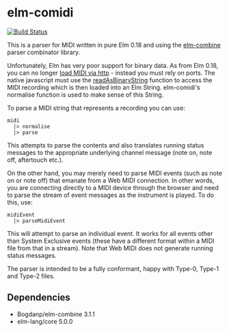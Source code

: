 elm-comidi
===========
[![Build Status](https://travis-ci.org/newlandsvalley/elm-comidi.svg?branch=master)](https://travis-ci.org/newlandsvalley/elm-cobmidi)

This is a parser for MIDI written in pure Elm 0.18 and using the [elm-combine](https://github.com/Bogdanp/elm-combine) parser combinator library.

Unfortunately, Elm has very poor support for binary data.  As from Elm 0.18, you can no longer [load MIDI via http](https://github.com/elm-lang/http/issues/11) - instead you must rely on ports. The native javascript must use the [readAsBinaryString](https://developer.mozilla.org/en-US/docs/Web/API/FileReader/readAsBinaryString) function to access the MIDI recording which is then loaded into an Elm String. elm-comidi's normalise function is used to make sense of this String.

To parse a MIDI string that represents a recording you can use:

    midi
      |> normalise
      |> parse

This attempts to parse the contents and also translates running status messages to the appropriate underlying channel message (note on, note off, aftertouch etc.).

On the other hand, you may merely need to parse MIDI events (such as note on or note off) that emanate from a Web MIDI connection. In other words, you are connecting directly to a MIDI device through the browser and need to parse the stream of event messages as the instrument is played.  To do this, use:

    midiEvent
      |> parseMidiEvent

This will attempt to parse an individual event.  It works for all events other than System Exclusive events (these have a different format within a MIDI file from that in a stream). Note that Web MIDI does not generate running status messages.

The parser is intended to be a fully conformant, happy with Type-0, Type-1 and Type-2 files.

Dependencies
------------

*  Bogdanp/elm-combine  3.1.1
*  elm-lang/core 5.0.0
